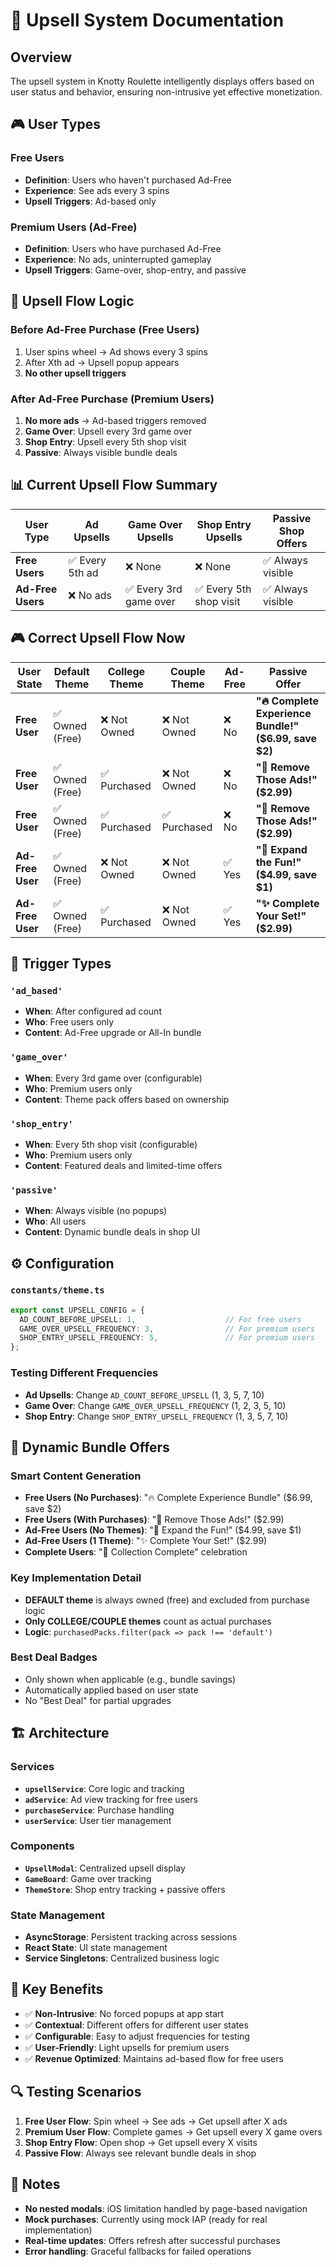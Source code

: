 # 🎯 Upsell System Documentation

## Overview
The upsell system in Knotty Roulette intelligently displays offers based on user status and behavior, ensuring non-intrusive yet effective monetization.

## 🎮 User Types

### Free Users
- **Definition**: Users who haven't purchased Ad-Free
- **Experience**: See ads every 3 spins
- **Upsell Triggers**: Ad-based only

### Premium Users (Ad-Free)
- **Definition**: Users who have purchased Ad-Free
- **Experience**: No ads, uninterrupted gameplay
- **Upsell Triggers**: Game-over, shop-entry, and passive

## 🔄 Upsell Flow Logic

### Before Ad-Free Purchase (Free Users)
1. User spins wheel → Ad shows every 3 spins
2. After Xth ad → Upsell popup appears
3. **No other upsell triggers**

### After Ad-Free Purchase (Premium Users)
1. **No more ads** → Ad-based triggers removed
2. **Game Over**: Upsell every 3rd game over
3. **Shop Entry**: Upsell every 5th shop visit
4. **Passive**: Always visible bundle deals

## 📊 Current Upsell Flow Summary

| User Type | Ad Upsells | Game Over Upsells | Shop Entry Upsells | Passive Shop Offers |
|-----------|------------|-------------------|-------------------|-------------------|
| **Free Users** | ✅ Every 5th ad | ❌ None | ❌ None | ✅ Always visible |
| **Ad-Free Users** | ❌ No ads | ✅ Every 3rd game over | ✅ Every 5th shop visit | ✅ Always visible |

## 🎮 Correct Upsell Flow Now

| User State | Default Theme | College Theme | Couple Theme | Ad-Free | Passive Offer |
|------------|---------------|---------------|---------------|---------|---------------|
| **Free User** | ✅ Owned (Free) | ❌ Not Owned | ❌ Not Owned | ❌ No | **"🔥 Complete Experience Bundle!" ($6.99, save $2)** |
| **Free User** | ✅ Owned (Free) | ✅ Purchased | ❌ Not Owned | ❌ No | **"🚫 Remove Those Ads!" ($2.99)** |
| **Free User** | ✅ Owned (Free) | ✅ Purchased | ✅ Purchased | ❌ No | **"🚫 Remove Those Ads!" ($2.99)** |
| **Ad-Free User** | ✅ Owned (Free) | ❌ Not Owned | ❌ Not Owned | ✅ Yes | **"🎨 Expand the Fun!" ($4.99, save $1)** |
| **Ad-Free User** | ✅ Owned (Free) | ✅ Purchased | ❌ Not Owned | ✅ Yes | **"✨ Complete Your Set!" ($2.99)** |

## 🎯 Trigger Types

### `'ad_based'`
- **When**: After configured ad count
- **Who**: Free users only
- **Content**: Ad-Free upgrade or All-In bundle

### `'game_over'`
- **When**: Every 3rd game over (configurable)
- **Who**: Premium users only
- **Content**: Theme pack offers based on ownership

### `'shop_entry'`
- **When**: Every 5th shop visit (configurable)
- **Who**: Premium users only
- **Content**: Featured deals and limited-time offers

### `'passive'`
- **When**: Always visible (no popups)
- **Who**: All users
- **Content**: Dynamic bundle deals in shop UI

## ⚙️ Configuration

### `constants/theme.ts`
```typescript
export const UPSELL_CONFIG = {
  AD_COUNT_BEFORE_UPSELL: 1,                    // For free users
  GAME_OVER_UPSELL_FREQUENCY: 3,                // For premium users
  SHOP_ENTRY_UPSELL_FREQUENCY: 5,               // For premium users
};
```

### Testing Different Frequencies
- **Ad Upsells**: Change `AD_COUNT_BEFORE_UPSELL` (1, 3, 5, 7, 10)
- **Game Over**: Change `GAME_OVER_UPSELL_FREQUENCY` (1, 2, 3, 5, 10)
- **Shop Entry**: Change `SHOP_ENTRY_UPSELL_FREQUENCY` (1, 3, 5, 7, 10)

## 🎨 Dynamic Bundle Offers

### Smart Content Generation
- **Free Users (No Purchases)**: "🔥 Complete Experience Bundle" ($6.99, save $2)
- **Free Users (With Purchases)**: "🚫 Remove Those Ads!" ($2.99)
- **Ad-Free Users (No Themes)**: "🎨 Expand the Fun!" ($4.99, save $1)
- **Ad-Free Users (1 Theme)**: "✨ Complete Your Set!" ($2.99)
- **Complete Users**: "🎉 Collection Complete" celebration

### Key Implementation Detail
- **DEFAULT theme** is always owned (free) and excluded from purchase logic
- **Only COLLEGE/COUPLE themes** count as actual purchases
- **Logic**: `purchasedPacks.filter(pack => pack !== 'default')`

### Best Deal Badges
- Only shown when applicable (e.g., bundle savings)
- Automatically applied based on user state
- No "Best Deal" for partial upgrades

## 🏗️ Architecture

### Services
- **`upsellService`**: Core logic and tracking
- **`adService`**: Ad view tracking for free users
- **`purchaseService`**: Purchase handling
- **`userService`**: User tier management

### Components
- **`UpsellModal`**: Centralized upsell display
- **`GameBoard`**: Game over tracking
- **`ThemeStore`**: Shop entry tracking + passive offers

### State Management
- **AsyncStorage**: Persistent tracking across sessions
- **React State**: UI state management
- **Service Singletons**: Centralized business logic

## 🚀 Key Benefits

- ✅ **Non-Intrusive**: No forced popups at app start
- ✅ **Contextual**: Different offers for different user states
- ✅ **Configurable**: Easy to adjust frequencies for testing
- ✅ **User-Friendly**: Light upsells for premium users
- ✅ **Revenue Optimized**: Maintains ad-based flow for free users

## 🔍 Testing Scenarios

1. **Free User Flow**: Spin wheel → See ads → Get upsell after X ads
2. **Premium User Flow**: Complete games → Get upsell every X game overs
3. **Shop Entry Flow**: Open shop → Get upsell every X visits
4. **Passive Flow**: Always see relevant bundle deals in shop

## 📝 Notes

- **No nested modals**: iOS limitation handled by page-based navigation
- **Mock purchases**: Currently using mock IAP (ready for real implementation)
- **Real-time updates**: Offers refresh after successful purchases
- **Error handling**: Graceful fallbacks for failed operations 